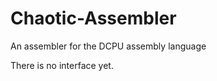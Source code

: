 Chaotic-Assembler
=================

An assembler for the DCPU assembly language

There is no interface yet.
